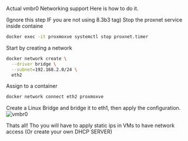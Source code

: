 Actual vmbr0 Networking support
Here is how to do it.

(Ignore this step IF you are not using 8.3b3 tag) Stop the proxnet service inside containe
```bash
docker exec -it proxmoxve systemctl stop proxnet.timer
```

Start by creating a network

```bash
docker network create \
  --driver bridge \
  --subnet=192.168.2.0/24 \
  eth2
```

Assign to a container

```bash
docker network connect eth2 proxmoxve
```

Create a Linux Bridge and bridge it to eth1, then apply the configuration.
![vmbr0](./image.png)


Thats all! Tho you will have to apply static ips in VMs to have network access (Or create your own DHCP SERVER)
